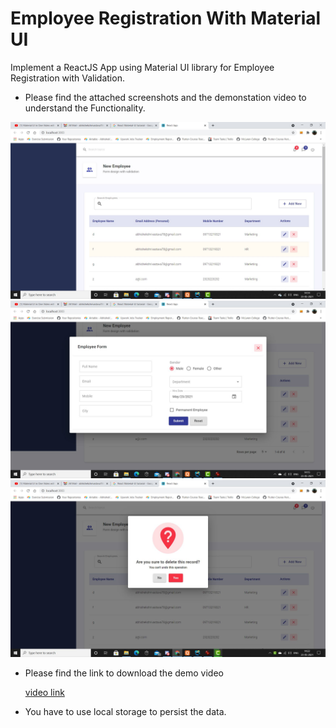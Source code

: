 # Employee Registration With Material UI 
Implement a ReactJS App using Material UI library for Employee Registration with Validation.

- Please find the attached screenshots and the demonstation video to understand the Functionality.

![image1](./1.jpg)
![image2](./2.jpg)
![image3](./3.jpg)

- Please find the link to download the demo video

  [video link](https://drive.google.com/drive/folders/1K18g7h5lH8O4-DoVaFtPEddlcJD_bXD0?usp=sharing)

- You have to use local storage to persist the data.

